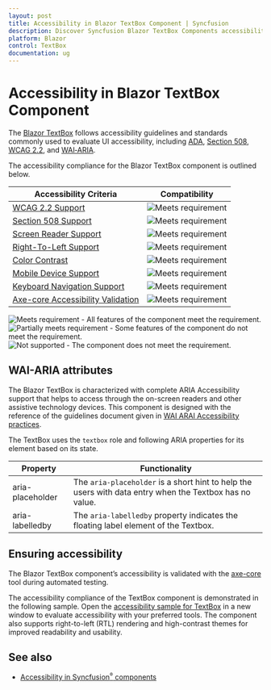 ```yaml
---
layout: post
title: Accessibility in Blazor TextBox Component | Syncfusion
description: Discover Syncfusion Blazor TextBox Components accessibility features—easy to learn, implement, and use for all.
platform: Blazor
control: TextBox
documentation: ug
---
```


# Accessibility in Blazor TextBox Component

The [Blazor TextBox](https://www.syncfusion.com/blazor-components/blazor-textbox) follows accessibility guidelines and standards commonly used to evaluate UI accessibility, including [ADA](https://www.ada.gov/), [Section 508](https://www.section508.gov/), [WCAG 2.2](https://www.w3.org/TR/WCAG22/), and [WAI‑ARIA](https://www.w3.org/TR/wai-aria/).

The accessibility compliance for the Blazor TextBox component is outlined below.

| Accessibility Criteria | Compatibility |
| -- | -- |
| [WCAG 2.2 Support](../common/accessibility#accessibility-standards) | <img src="https://cdn.syncfusion.com/content/images/documentation/full.png" alt="Meets requirement"> |
| [Section 508 Support](../common/accessibility#accessibility-standards) | <img src="https://cdn.syncfusion.com/content/images/documentation/full.png" alt="Meets requirement"> |
| [Screen Reader Support](../common/accessibility#screen-reader-support) | <img src="https://cdn.syncfusion.com/content/images/documentation/full.png" alt="Meets requirement"> |
| [Right-To-Left Support](../common/accessibility#right-to-left-support) | <img src="https://cdn.syncfusion.com/content/images/documentation/full.png" alt="Meets requirement"> |
| [Color Contrast](../common/accessibility#color-contrast) | <img src="https://cdn.syncfusion.com/content/images/documentation/full.png" alt="Meets requirement"> |
| [Mobile Device Support](../common/accessibility#mobile-device-support) | <img src="https://cdn.syncfusion.com/content/images/documentation/full.png" alt="Meets requirement"> |
| [Keyboard Navigation Support](../common/accessibility#keyboard-navigation-support) | <img src="https://cdn.syncfusion.com/content/images/documentation/full.png" alt="Meets requirement"> |
| [Axe-core Accessibility Validation](../common/accessibility#ensuring-accessibility) | <img src="https://cdn.syncfusion.com/content/images/documentation/full.png" alt="Meets requirement"> |

<style>
    .post .post-content img {
        display: inline-block;
        margin: 0.5em 0;
    }
</style>
<div><img src="https://cdn.syncfusion.com/content/images/documentation/full.png" alt="Meets requirement"> - All features of the component meet the requirement.</div>
<div><img src="https://cdn.syncfusion.com/content/images/documentation/partial.png" alt="Partially meets requirement"> - Some features of the component do not meet the requirement.</div>
<div><img src="https://cdn.syncfusion.com/content/images/documentation/not-supported.png" alt="Not supported"> - The component does not meet the requirement.</div>

## WAI-ARIA attributes

The Blazor TextBox is characterized with complete ARIA Accessibility support that helps to access through the on-screen readers and other assistive technology devices. This component is designed with the reference of the guidelines document given in [WAI ARAI Accessibility practices](https://www.w3.org/TR/wai-aria/#textbox).

The TextBox uses the `textbox` role and following ARIA properties for its element based on its state.

| **Property** | **Functionality** |
| --- | --- |
| aria-placeholder | The `aria-placeholder` is a short hint to help the users with data entry when the Textbox has no value. |
| aria-labelledby | The `aria-labelledby` property indicates the floating label element of the Textbox. |

## Ensuring accessibility

The Blazor TextBox component’s accessibility is validated with the [axe-core](https://www.npmjs.com/package/axe-core) tool during automated testing.

The accessibility compliance of the TextBox component is demonstrated in the following sample. Open the [accessibility sample for TextBox](https://blazor.syncfusion.com/accessibility/textbox) in a new window to evaluate accessibility with your preferred tools. The component also supports right-to-left (RTL) rendering and high-contrast themes for improved readability and usability.

## See also

- [Accessibility in Syncfusion<sup style="font-size:70%">&reg;</sup> components](../common/accessibility)